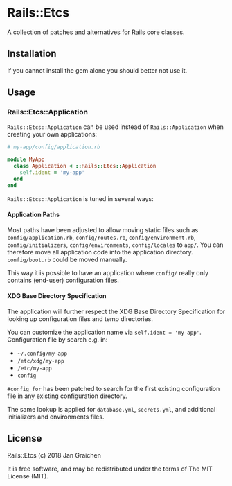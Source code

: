 # Rails::Etcs

A collection of patches and alternatives for Rails core classes.

## Installation

If you cannot install the gem alone you should better not use it.

## Usage

### Rails::Etcs::Application

`Rails::Etcs::Application` can be used instead of `Rails::Application` when creating your own applications:

```ruby
# my-app/config/application.rb

module MyApp
  class Application < ::Rails::Etcs::Application
    self.ident = 'my-app'
  end
end
```

`Rails::Etcs::Application` is tuned in several ways:

#### Application Paths

Most paths have been adjusted to allow moving static files such as `config/application.rb`, `config/routes.rb`, `config/environment.rb`, `config/initializers`, `config/environments`, `config/locales` to `app/`. You can therefore move all application code into the application directory. `config/boot.rb` could be moved manually.

This way it is possible to have an application where `config/` really only contains (end-user) configuration files.

#### XDG Base Directory Specification

The application will further respect the XDG Base Directory Specification for looking up configuration files and temp directories.

You can customize the application name via `self.ident = 'my-app'`. Configuration file by search e.g. in:

* `~/.config/my-app`
* `/etc/xdg/my-app`
* `/etc/my-app`
* `config`

`#config_for` has been patched to search for the first existing configuration file in any existing configuration directory.

The same lookup is applied for `database.yml`, `secrets.yml`, and additional
initializers and environments files.

## License

Rails::Etcs (c) 2018 Jan Graichen

It is free software, and may be redistributed under the terms of The MIT License (MIT).

